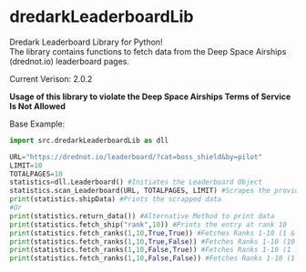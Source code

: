 # dredarkLeaderboardLib
Dredark Leaderboard Library for Python!  
The library contains functions to fetch data from the Deep Space Airships (drednot.io) leaderboard pages.

Current Verison: 2.0.2

**Usage of this library to violate the Deep Space Airships Terms of Service Is Not Allowed**

Base Example:
``` python
import src.dredarkLeaderboardLib as dll

URL="https://drednot.io/leaderboard/?cat=boss_shield&by=pilot"
LIMIT=10
TOTALPAGES=10
statistics=dll.Leaderboard() #Initiates the Leaderboard Object
statistics.scan_Leaderboard(URL, TOTALPAGES, LIMIT) #Scrapes the provided URL and stores the data
print(statistics.shipData) #Prints the scrapped data
#Or
print(statistics.return_data()) #Alternative Method to print data
print(statistics.fetch_ship("rank",10)) #Prints the entry at rank 10
print(statistics.fetch_ranks(1,10,True,True)) #Fetches Ranks 1-10 (1 & 10 are Included)
print(statistics.fetch_ranks(1,10,True,False)) #Fetches Ranks 1-10 (10 is exclusive, so only ranks 1-9 are actually returned)
print(statistics.fetch_ranks(1,10,False,True)) #Fetches Ranks 1-10 (1 is exclusive, so only ranks 2-10 are actually returned)
print(statistics.fetch_ranks(1,10,False,False)) #Fetches Ranks 1-10 (1 & 10 are exclusive, so only ranks 2-9 are actually returned)```
